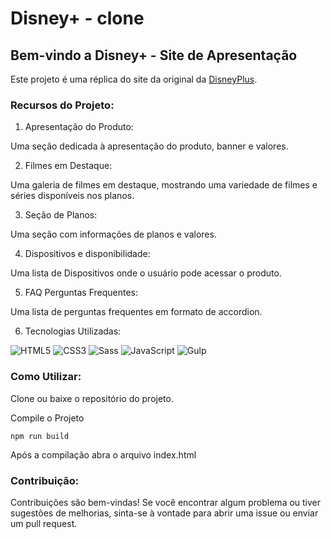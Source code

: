 # Disney+ - clone

## Bem-vindo a Disney+ - Site de Apresentação

Este projeto é uma réplica do site da original da [DisneyPlus](https://www.disneyplus.com/pt-br?cid=DSS-Search-Google-71700000075038504-&s_kwcid=AL!8468!3!576459364510!e!!g!!disney%20plus&gad_source=1&gclid=Cj0KCQiAw6yuBhDrARIsACf94RXoZFiTyWt3SZ24exlKfgp76zYMrxm63Un7Zv8R3TCsHxY-QC3km4YaAtKGEALw_wcB&gclsrc=aw.ds).

### **Recursos do Projeto:**

1. Apresentação do Produto:

Uma seção dedicada à apresentação do produto, banner e valores.

2. Filmes em Destaque:

Uma galeria de filmes em destaque, mostrando uma variedade de filmes e séries disponíveis nos planos.

3. Seção de Planos:

Uma seção com informações de planos e valores.

4. Dispositivos e disponibilidade:

Uma lista de Dispositivos onde o usuário pode acessar o produto.

5. FAQ Perguntas Frequentes:

Uma lista de perguntas frequentes em formato de accordion.

6. Tecnologias Utilizadas:

![HTML5](https://img.shields.io/badge/html5-%23E34F26.svg?style=for-the-badge&logo=html5&logoColor=white)
![CSS3](https://img.shields.io/badge/css3-%231572B6.svg?style=for-the-badge&logo=css3&logoColor=white)
![Sass](https://img.shields.io/badge/sass-CC6699.svg?style=for-the-badge&logo=sass&logoColor=white)
![JavaScript](https://img.shields.io/badge/javascript-F7DF1E.svg?style=for-the-badge&logo=javascript&logoColor=white)
![Gulp](https://img.shields.io/badge/gulp-CF4647.svg?style=for-the-badge&logo=gulp&logoColor=white)


### **Como Utilizar:**

Clone ou baixe o repositório do projeto.

Compile o Projeto 

```
npm run build
```

Após a compilação abra o arquivo index.html

### **Contribuição:**

Contribuições são bem-vindas! Se você encontrar algum problema ou tiver sugestões de melhorias, sinta-se à vontade para abrir uma issue ou enviar um pull request.